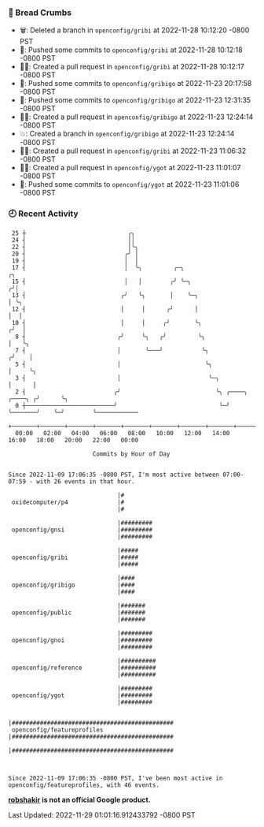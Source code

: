 ### 🍞 Bread Crumbs

 * 🗑: Deleted a branch in `openconfig/gribi` at 2022-11-28 10:12:20 -0800 PST
 * 🚢: Pushed some commits to `openconfig/gribi` at 2022-11-28 10:12:18 -0800 PST
 * ✍🏼: Created a pull request in `openconfig/gribi` at 2022-11-28 10:12:17 -0800 PST
 * 🚢: Pushed some commits to `openconfig/gribigo` at 2022-11-23 20:17:58 -0800 PST
 * 🚢: Pushed some commits to `openconfig/gribigo` at 2022-11-23 12:31:35 -0800 PST
 * ✍🏼: Created a pull request in `openconfig/gribigo` at 2022-11-23 12:24:14 -0800 PST
 * 💥: Created a branch in `openconfig/gribigo` at 2022-11-23 12:24:14 -0800 PST
 * ✍🏼: Created a pull request in `openconfig/gribi` at 2022-11-23 11:06:32 -0800 PST
 * ✍🏼: Created a pull request in `openconfig/ygot` at 2022-11-23 11:01:07 -0800 PST
 * 🚢: Pushed some commits to `openconfig/ygot` at 2022-11-23 11:01:06 -0800 PST

### 🕘 Recent Activity
```
 25 ┼                             ╭╮
 24 ┤                             ││
 22 ┤                             │╰╮
 20 ┤                            ╭╯ │
 19 ┤                            │  │
 17 ┤                            │  ╰╮         ╭─╮                                    ╭╮
 15 ┤                            │   │        ╭╯ ╰─╮                                 ╭╯│
 13 ┤                           ╭╯   ╰╮       │    ╰─╮                               │ ╰╮
 12 ┤                           │     │      ╭╯      │                               │  │
 10 ┤                           │     │     ╭╯       ╰╮                             ╭╯  │
  8 ┤                          ╭╯     ╰╮   ╭╯         ╰╮                            │   ╰╮
  7 ┤                          │       ╰───╯           ╰╮                          ╭╯    │
  5 ┤                          │                        ╰╮                         │     ╰╮
  3 ┤                          │                         ╰─╮                       │      │
  2 ┤                         ╭╯                           ╰╮ ╭────╮       ╭────╮ ╭╯      ╰╮
  0 ┼─────────────────────────╯                             ╰─╯    ╰───────╯    ╰─╯        ╰────────────
    +───────+───────+───────+───────+───────+───────+───────+───────+───────+───────+───────+───────+────
  00:00   02:00   04:00   06:00   08:00   10:00   12:00   14:00   16:00   18:00   20:00   22:00   00:00   

						Commits by Hour of Day


Since 2022-11-09 17:06:35 -0800 PST, I'm most active between 07:00-07:59 - with 26 events in that hour.

```



```
                               |#
 oxidecomputer/p4              |#
                               |#

                               |#########
 openconfig/gnsi               |#########
                               |#########

                               |#####
 openconfig/gribi              |#####
                               |#####

                               |####
 openconfig/gribigo            |####
                               |####

                               |#######
 openconfig/public             |#######
                               |#######

                               |#########
 openconfig/gnoi               |#########
                               |#########

                               |##########
 openconfig/reference          |##########
                               |##########

                               |#########
 openconfig/ygot               |#########
                               |#########

                               |##############################################
 openconfig/featureprofiles    |##############################################
                               |##############################################



Since 2022-11-09 17:06:35 -0800 PST, I've been most active in openconfig/featureprofiles, with 46 events.

```
**[robshakir](mailto:robjs@google.com) is not an official Google product.**  


Last Updated: 2022-11-29 01:01:16.912433792 -0800 PST
